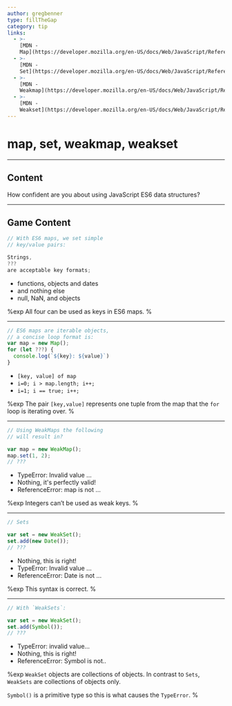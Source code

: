```yaml
---
author: gregbenner
type: fillTheGap
category: tip
links:
  - >-
    [MDN -
    Map](https://developer.mozilla.org/en-US/docs/Web/JavaScript/Reference/Global_Objects/Map){website}
  - >-
    [MDN -
    Set](https://developer.mozilla.org/en-US/docs/Web/JavaScript/Reference/Global_Objects/Set){website}
  - >-
    [MDN -
    Weakmap](https://developer.mozilla.org/en-US/docs/Web/JavaScript/Reference/Global_Objects/WeakMap){website}
  - >-
    [MDN -
    Weakset](https://developer.mozilla.org/en-US/docs/Web/JavaScript/Reference/Global_Objects/WeakSet){website}
---
```


# map, set, weakmap, weakset


---

## Content

How confident are you about using JavaScript ES6 data structures?


---

## Game Content

```javascript
// With ES6 maps, we set simple
// key/value pairs:

Strings,
???
are acceptable key formats;

```

- functions, objects and dates
- and nothing else
- null, NaN, and objects

%exp
All four can be used as keys in ES6 maps.
%

---

```javascript
// ES6 maps are iterable objects,
// a concise loop format is:
var map = new Map();
for (let ???) {
  console.log(`${key}: ${value}`)
}
```

- `[key, value] of map`
- `i=0; i > map.length; i++;`
- `i=1; i == true; i++;`

%exp
The pair `[key,value]` represents one tuple from the map that the `for` loop is iterating over.
%

---

```javascript
// Using WeakMaps the following
// will result in?

var map = new WeakMap();
map.set(1, 2);
// ???
```

- TypeError: Invalid value ...
- Nothing, it's perfectly valid!
- ReferenceError: map is not ...

%exp
Integers can’t be used as weak keys.
%

---

```javascript
// Sets

var set = new WeakSet();
set.add(new Date());
// ???

```

- Nothing, this is right!
- TypeError: Invalid value ...
- ReferenceError: Date is not ...

%exp
This syntax is correct.
%

---

```javascript
// With `WeakSets`:

var set = new WeakSet();
set.add(Symbol());
// ???
```

- TypeError: invalid value...
- Nothing, this is right!
- ReferenceError: Symbol is not..

%exp
`WeakSet` objects are collections of objects. In contrast to `Sets`, `WeakSets` are collections of objects only.

`Symbol()` is a primitive type so this is what causes the `TypeError`.
%
 
